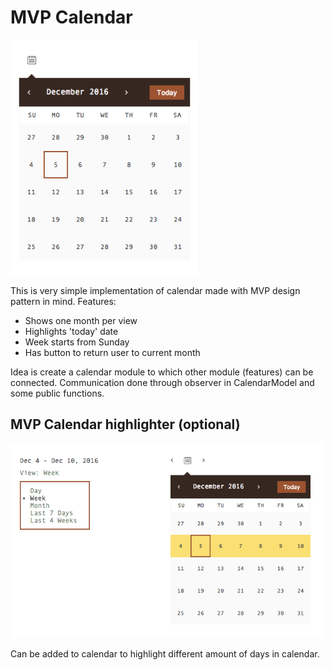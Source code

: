 # MVP Calendar
<img src="https://github.com/tbazko/calendar/blob/master/calendar-crop.png" width="300">

This is very simple implementation of calendar made with MVP design pattern in mind.
Features:
* Shows one month per view
* Highlights 'today' date
* Week starts from Sunday
* Has button to return user to current month

Idea is create a calendar module to which other module (features) can be connected.
Communication done through observer in CalendarModel and some public functions.

## MVP Calendar highlighter (optional)
<img src="https://github.com/tbazko/calendar/blob/master/highlighter-crop.png" width="500">

Can be added to calendar to highlight different amount of days in calendar.
